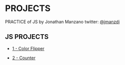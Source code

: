 

# PROJECTS

PRACTICE of JS by Jonathan Manzano twitter: [@jmanzdi](https://www.twitter.com/jmanzdi)

## JS PROJECTS

- [1 - Color Flipper](https://jonathanmanzanodiaz.github.io/practice/CSS-PRACTICE/SASS/1-ableton)

- [2 - Counter](https://jonathanmanzanodiaz.github.io/practice/CSS-PRACTICE/SASS/1-ableton)

